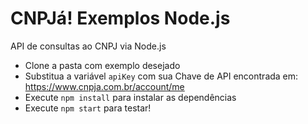 # CNPJá! Exemplos Node.js

API de consultas ao CNPJ via Node.js

- Clone a pasta com exemplo desejado
- Substitua a variável `apiKey` com sua Chave de API encontrada em: https://www.cnpja.com.br/account/me
- Execute `npm install` para instalar as dependências
- Execute `npm start` para testar!
